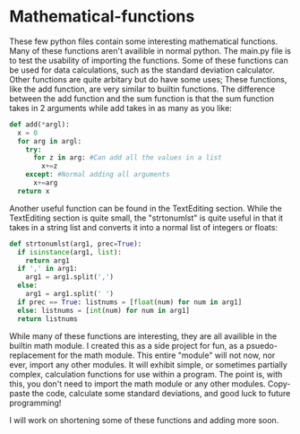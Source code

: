 # Mathematical-functions
These few python files contain some interesting mathematical functions. Many of these functions aren't availible in normal python. 
The main.py file is to test the usability of importing the functions. Some of these functions can be used for data calculations, such as
the standard deviation calculator. Other functions are quite arbitary but do have some uses; These functions, like the add function, are very similar
to builtin functions. The difference between the add function and the sum function is that the sum function takes in 2 arguments while add takes in as many as you like:

```python
def add(*argl):
  x = 0
  for arg in argl:
    try:
      for z in arg: #Can add all the values in a list
        x+=z
    except: #Normal adding all arguments
      x+=arg
  return x
```

Another useful function can be found in the TextEditing section. While the TextEditing section is quite small, the "strtonumlst" is quite useful in that it takes in a 
string list and converts it into a normal list of integers or floats:
```python
def strtonumlst(arg1, prec=True):
  if isinstance(arg1, list):
    return arg1
  if ',' in arg1:
    arg1 = arg1.split(',') 
  else:
    arg1 = arg1.split(' ')
  if prec == True: listnums = [float(num) for num in arg1]
  else: listnums = [int(num) for num in arg1] 
  return listnums
  ```
  
  While many of these functions are interesting, they are all availible in the builtin math module. I created this as a side project for fun, as a psuedo-replacement for the
  math module. This entire "module" will not now, nor ever, import any other modules. It will exhibit simple, or sometimes partially complex, calculation functions for use 
  within a program. The point is, with this, you don't need to import the math module or any other modules. Copy-paste the code, calculate some standard deviations, and
  good luck to future programming!
  
  
  I will work on shortening some of these functions and adding more soon.
